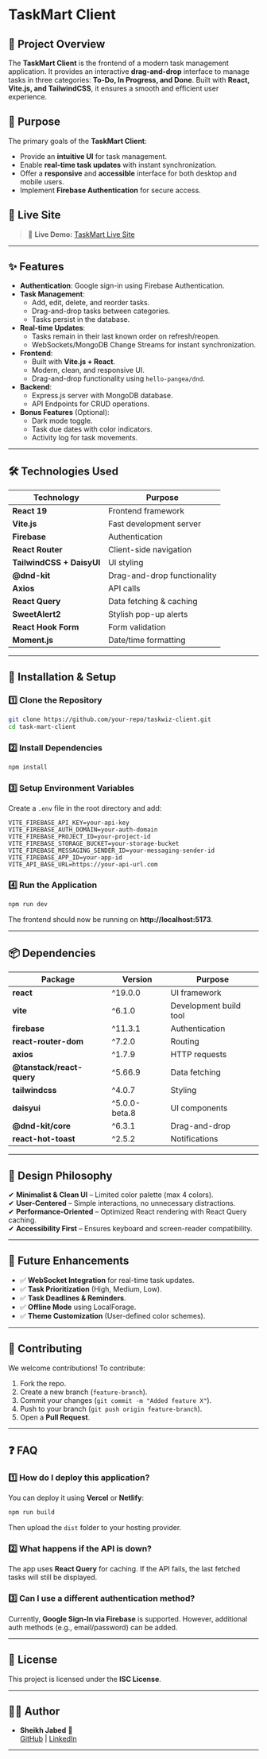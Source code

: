 # TaskMart Client 

## 📌 Project Overview
The **TaskMart Client** is the frontend of a modern task management application. It provides an interactive **drag-and-drop** interface to manage tasks in three categories: **To-Do, In Progress, and Done**. Built with **React, Vite.js, and TailwindCSS**, it ensures a smooth and efficient user experience.

## 🎯 Purpose
The primary goals of the **TaskMart Client**:
- Provide an **intuitive UI** for task management.
- Enable **real-time task updates** with instant synchronization.
- Offer a **responsive** and **accessible** interface for both desktop and mobile users.
- Implement **Firebase Authentication** for secure access.

## 🚀 Live Site
> 🔗 **Live Demo:** [TaskMart Live Site](https://task--mangement-app.web.app/)

---

## ✨ Features
- **Authentication**: Google sign-in using Firebase Authentication.
- **Task Management**:
  - Add, edit, delete, and reorder tasks.
  - Drag-and-drop tasks between categories.
  - Tasks persist in the database.
- **Real-time Updates**:
  - Tasks remain in their last known order on refresh/reopen.
  - WebSockets/MongoDB Change Streams for instant synchronization.
- **Frontend**:
  - Built with **Vite.js + React**.
  - Modern, clean, and responsive UI.
  - Drag-and-drop functionality using `hello-pangea/dnd`.
- **Backend**:
  - Express.js server with MongoDB database.
  - API Endpoints for CRUD operations.
- **Bonus Features** (Optional):
  - Dark mode toggle.
  - Task due dates with color indicators.
  - Activity log for task movements.

---

## 🛠️ Technologies Used
| Technology | Purpose |
|------------|---------|
| **React 19** | Frontend framework |
| **Vite.js** | Fast development server |
| **Firebase** | Authentication |
| **React Router** | Client-side navigation |
| **TailwindCSS + DaisyUI** | UI styling |
| **@dnd-kit** | Drag-and-drop functionality |
| **Axios** | API calls |
| **React Query** | Data fetching & caching |
| **SweetAlert2** | Stylish pop-up alerts |
| **React Hook Form** | Form validation |
| **Moment.js** | Date/time formatting |

---

## 📌 Installation & Setup

### 1️⃣ Clone the Repository
```sh
git clone https://github.com/your-repo/taskwiz-client.git
cd task-mart-client
```

### 2️⃣ Install Dependencies
```sh
npm install
```

### 3️⃣ Setup Environment Variables
Create a `.env` file in the root directory and add:
```
VITE_FIREBASE_API_KEY=your-api-key
VITE_FIREBASE_AUTH_DOMAIN=your-auth-domain
VITE_FIREBASE_PROJECT_ID=your-project-id
VITE_FIREBASE_STORAGE_BUCKET=your-storage-bucket
VITE_FIREBASE_MESSAGING_SENDER_ID=your-messaging-sender-id
VITE_FIREBASE_APP_ID=your-app-id
VITE_API_BASE_URL=https://your-api-url.com
```

### 4️⃣ Run the Application
```sh
npm run dev
```
The frontend should now be running on **http://localhost:5173**.

---

## 📦 Dependencies
| Package | Version | Purpose |
|---------|---------|---------|
| **react** | ^19.0.0 | UI framework |
| **vite** | ^6.1.0 | Development build tool |
| **firebase** | ^11.3.1 | Authentication |
| **react-router-dom** | ^7.2.0 | Routing |
| **axios** | ^1.7.9 | HTTP requests |
| **@tanstack/react-query** | ^5.66.9 | Data fetching |
| **tailwindcss** | ^4.0.7 | Styling |
| **daisyui** | ^5.0.0-beta.8 | UI components |
| **@dnd-kit/core** | ^6.3.1 | Drag-and-drop |
| **react-hot-toast** | ^2.5.2 | Notifications |

---

## 🎨 Design Philosophy
✔ **Minimalist & Clean UI** – Limited color palette (max 4 colors).  
✔ **User-Centered** – Simple interactions, no unnecessary distractions.  
✔ **Performance-Oriented** – Optimized React rendering with React Query caching.  
✔ **Accessibility First** – Ensures keyboard and screen-reader compatibility.  

---

## 🔮 Future Enhancements
- ✅ **WebSocket Integration** for real-time task updates.
- ✅ **Task Prioritization** (High, Medium, Low).
- ✅ **Task Deadlines & Reminders**.
- ✅ **Offline Mode** using LocalForage.
- ✅ **Theme Customization** (User-defined color schemes).

---

## 🤝 Contributing
We welcome contributions! To contribute:
1. Fork the repo.
2. Create a new branch (`feature-branch`).
3. Commit your changes (`git commit -m "Added feature X"`).
4. Push to your branch (`git push origin feature-branch`).
5. Open a **Pull Request**.

---

## ❓ FAQ

### 1️⃣ How do I deploy this application?
You can deploy it using **Vercel** or **Netlify**:
```sh
npm run build
```
Then upload the `dist` folder to your hosting provider.

### 2️⃣ What happens if the API is down?
The app uses **React Query** for caching. If the API fails, the last fetched tasks will still be displayed.

### 3️⃣ Can I use a different authentication method?
Currently, **Google Sign-In via Firebase** is supported. However, additional auth methods (e.g., email/password) can be added.

---

## 📝 License
This project is licensed under the **ISC License**.

---

## 👨‍💻 Author
- **Sheikh Jabed** 🚀  
  [GitHub](https://github.com/rjkafi) | [LinkedIn](https://www.linkedin.com/in/abdullah-all-kafi/)

---